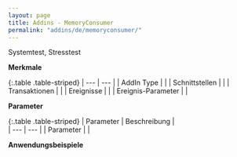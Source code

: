 ```yaml
---
layout: page
title: Addins - MemoryConsumer
permalink: "addins/de/memoryconsumer/"
---
```


Systemtest, Stresstest

__Merkmale__

{:.table .table-striped}
| --- | --- |
| AddIn Type |  |
| Schnittstellen |  |
| Transaktionen |  |
| Ereignisse |  |
| Ereignis-Parameter |  |


__Parameter__

{:.table .table-striped}
| Parameter | Beschreibung |                      
| --- | --- |
| Parameter |  |


__Anwendungsbeispiele__

